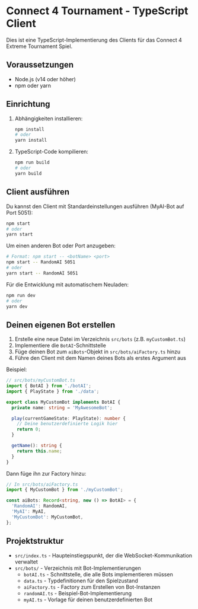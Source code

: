 # Connect 4 Tournament - TypeScript Client

Dies ist eine TypeScript-Implementierung des Clients für das Connect 4 Extreme Tournament Spiel.

## Voraussetzungen

- Node.js (v14 oder höher)
- npm oder yarn

## Einrichtung

1. Abhängigkeiten installieren:
   ```bash
   npm install
   # oder
   yarn install
   ```

2. TypeScript-Code kompilieren:
   ```bash
   npm run build
   # oder
   yarn build
   ```

## Client ausführen

Du kannst den Client mit Standardeinstellungen ausführen (MyAI-Bot auf Port 5051):

```bash
npm start
# oder
yarn start
```

Um einen anderen Bot oder Port anzugeben:

```bash
# Format: npm start -- <botName> <port>
npm start -- RandomAI 5051
# oder
yarn start -- RandomAI 5051
```

Für die Entwicklung mit automatischem Neuladen:

```bash
npm run dev
# oder
yarn dev
```

## Deinen eigenen Bot erstellen

1. Erstelle eine neue Datei im Verzeichnis `src/bots` (z.B. `myCustomBot.ts`)
2. Implementiere die `BotAI`-Schnittstelle
3. Füge deinen Bot zum `aiBots`-Objekt in `src/bots/aiFactory.ts` hinzu
4. Führe den Client mit dem Namen deines Bots als erstes Argument aus

Beispiel:

```typescript
// src/bots/myCustomBot.ts
import { BotAI } from './botAI';
import { PlayState } from './data';

export class MyCustomBot implements BotAI {
  private name: string = 'MyAwesomeBot';

  play(currentGameState: PlayState): number {
    // Deine benutzerdefinierte Logik hier
    return 0;
  }

  getName(): string {
    return this.name;
  }
}
```

Dann füge ihn zur Factory hinzu:

```typescript
// In src/bots/aiFactory.ts
import { MyCustomBot } from './myCustomBot';

const aiBots: Record<string, new () => BotAI> = {
  'RandomAI': RandomAI,
  'MyAI': MyAI,
  'MyCustomBot': MyCustomBot,
};
```

## Projektstruktur

- `src/index.ts` - Haupteinstiegspunkt, der die WebSocket-Kommunikation verwaltet
- `src/bots/` - Verzeichnis mit Bot-Implementierungen
  - `botAI.ts` - Schnittstelle, die alle Bots implementieren müssen
  - `data.ts` - Typdefinitionen für den Spielzustand
  - `aiFactory.ts` - Factory zum Erstellen von Bot-Instanzen
  - `randomAI.ts` - Beispiel-Bot-Implementierung
  - `myAI.ts` - Vorlage für deinen benutzerdefinierten Bot 
